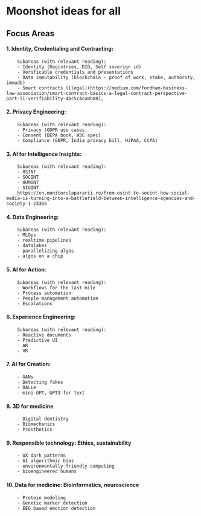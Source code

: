 # Moonshot ideas for all

## Focus Areas 


#### 1. Identity, Credentialing and Contracting: 
        
        Subareas (with relevant reading):
        - Identity (Registries, DID, Self soverign id)
        - Verificable credentials and presentations
        - Data immutability (blockchain - proof of work, stake, authority, immudb)
        - Smart contracts ([legal](https://medium.com/fordham-business-law-association/smart-contract-basics-a-legal-contract-perspective-part-ii-verifiability-4bc5c4ca8b88), 
        

#### 2. Privacy Engineering: 
        
        Subareas (with relevant reading): 
        - Privacy (GDPR use cases, 
        - Consent (DEPA book, W3C spec)
        - Compliance (GDPR, India privacy bill, HiPAA, CCPA)
        
#### 3. AI for Intelligence Insights: 

        Subareas (with relevant reading):
        - OSINT
        - SOCINT
        - HUMINT
        - SIGINT
        https://en.monitorulapararii.ro/from-osint-to-socint-how-social-media-is-turning-into-a-battlefield-between-intelligence-agencies-and-society-1-23365

#### 4. Data Engineering: 
        
        Subareas (with relevant reading):
        - MLOps
        - realtime pipelines
        - datalakes
        - parallelizing algos
        - algos on a chip

#### 5. AI for Action: 
        
        Subareas (with relevant reading):
        - Workflows for the last mile
        - Process automation
        - People management automation
        - Escalations

#### 6. Experience Engineering: 
        Subareas (with relevant reading):
        - Reactive documents
        - Predictive UI 
        - AR
        - VR

#### 7. AI for Creation: 
        - GANs
        - Detecting fakes
        - DALLe
        - mini-GPT, GPT3 for text

#### 8. 3D for medicine
        - Digital dentistry
        - Biomechanics
        - Prosthetics
        
#### 9. Responsible technology: Ethics, sustainability
        - UX dark patterns
        - AI algorithmic bias
        - environmentally friendly computing
        - bioengineered humans
        
#### 10. Data for medicine: Bioinformatics, neuroscience
        - Protein modeling
        - Genetic marker detection
        - EEG based emotion detection
        


